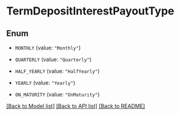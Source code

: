 # TermDepositInterestPayoutType

## Enum


* `MONTHLY` (value: `"Monthly"`)

* `QUARTERLY` (value: `"Quarterly"`)

* `HALF_YEARLY` (value: `"HalfYearly"`)

* `YEARLY` (value: `"Yearly"`)

* `ON_MATURITY` (value: `"OnMaturity"`)


[[Back to Model list]](../README.md#documentation-for-models) [[Back to API list]](../README.md#documentation-for-api-endpoints) [[Back to README]](../README.md)


